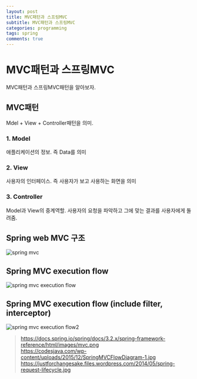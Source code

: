 ```yaml
---
layout: post
title: MVC패턴과 스프링MVC
subtitle: MVC패턴과 스프링MVC
categories: programming
tags: spring
comments: true
---
```


# MVC패턴과 스프링MVC
MVC패턴과 스프링MVC패턴을 알아보자.

## MVC패턴
Mdel + View + Controller패턴을 의미.

### 1. Model
애플리케이션의 정보. 즉 Data를 의미
### 2. View
사용자의 인터페이스. 즉 사용자가 보고 사용하는 화면을 의미
### 3. Controller
Model과 View의 중계역할. 사용자의 요청을 파악하고 그에 맞는 결과를 사용자에게 돌려줌.

## Spring web MVC 구조
![spring mvc](https://docs.spring.io/spring/docs/3.2.x/spring-framework-reference/html/images/mvc.png?raw=true)

## Spring MVC execution flow
![spring mvc execution flow](https://codesjava.com/wp-content/uploads/2015/12/SpringMVCFlowDiagram-1.jpg)

## Spring MVC execution flow (include filter, interceptor)
![spring mvc execution flow2](https://justforchangesake.files.wordpress.com/2014/05/spring-request-lifecycle.jpg)

>https://docs.spring.io/spring/docs/3.2.x/spring-framework-reference/html/images/mvc.png  
https://codesjava.com/wp-content/uploads/2015/12/SpringMVCFlowDiagram-1.jpg  
https://justforchangesake.files.wordpress.com/2014/05/spring-request-lifecycle.jpg  